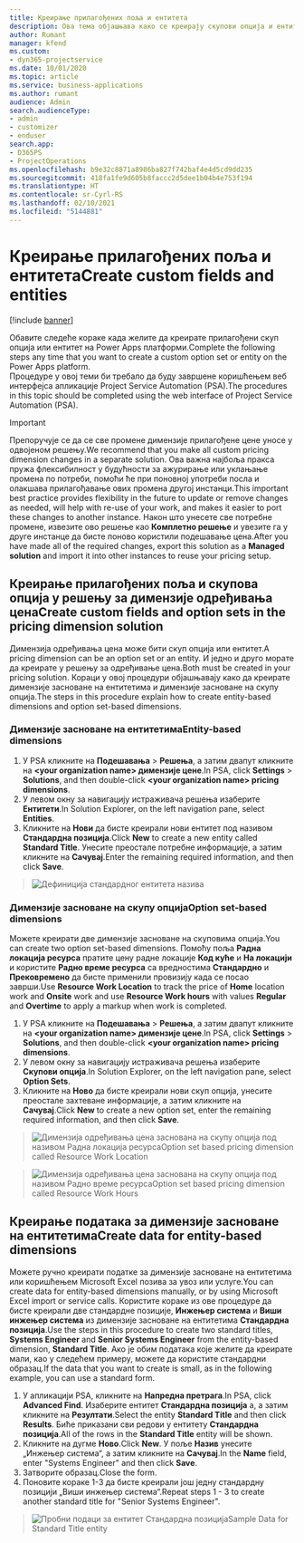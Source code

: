 ```yaml
---
title: Креирање прилагођених поља и ентитета
description: Ова тема објашњава како се креирају скупови опција и ентитети у решењу платформе Power Apps.
author: Rumant
manager: kfend
ms.custom:
- dyn365-projectservice
ms.date: 10/01/2020
ms.topic: article
ms.service: business-applications
ms.author: rumant
audience: Admin
search.audienceType:
- admin
- customizer
- enduser
search.app:
- D365PS
- ProjectOperations
ms.openlocfilehash: b9e32c8871a8986ba827f742baf4e4d5cd9dd235
ms.sourcegitcommit: 418fa1fe9d605b8faccc2d5dee1b04b4e753f194
ms.translationtype: HT
ms.contentlocale: sr-Cyrl-RS
ms.lasthandoff: 02/10/2021
ms.locfileid: "5144881"
---
```

# <a name="create-custom-fields-and-entities"></a><span data-ttu-id="7d081-103">Креирање прилагођених поља и ентитета</span><span class="sxs-lookup"><span data-stu-id="7d081-103">Create custom fields and entities</span></span> 

[!include [banner](../includes/psa-now-project-operations.md)]

<span data-ttu-id="7d081-104">Обавите следеће кораке када желите да креирате прилагођени скуп опција или ентитет на Power Apps платформи.</span><span class="sxs-lookup"><span data-stu-id="7d081-104">Complete the following steps any time that you want to create a custom option set or entity on the Power Apps platform.</span></span>  
<span data-ttu-id="7d081-105">Процедуре у овој теми би требало да буду завршене коришћењем веб интерфејса апликације Project Service Automation (PSA).</span><span class="sxs-lookup"><span data-stu-id="7d081-105">The procedures in this topic should be completed using the web interface of Project Service Automation (PSA).</span></span>

> [!IMPORTANT]
> <span data-ttu-id="7d081-106">Препоручује се да се све промене димензије прилагођене цене уносе у одвојеном решењу.</span><span class="sxs-lookup"><span data-stu-id="7d081-106">We recommend that you make all custom pricing dimension changes in a separate solution.</span></span> <span data-ttu-id="7d081-107">Ова важна најбоља пракса пружа флексибилност у будућности за ажурирање или уклањање промена по потреби, помоћи ће при поновној употреби посла и олакшава прилагођавање ових промена другој инстанци.</span><span class="sxs-lookup"><span data-stu-id="7d081-107">This important best practice provides flexibility in the future to update or remove changes as needed, will help with re-use of your work, and makes it easier to port these changes to another instance.</span></span> <span data-ttu-id="7d081-108">Након што унесете све потребне промене, извезите ово решење као **Комплетно решење** и увезите га у друге инстанце да бисте поново користили подешавање цена.</span><span class="sxs-lookup"><span data-stu-id="7d081-108">After you have made all of the required changes, export this solution as a **Managed solution** and import it into other instances to reuse your pricing setup.</span></span>

  
## <a name="create-custom-fields-and-option-sets-in-the-pricing-dimension-solution"></a><span data-ttu-id="7d081-109">Креирање прилагођених поља и скупова опција у решењу за димензије одређивања цена</span><span class="sxs-lookup"><span data-stu-id="7d081-109">Create custom fields and option sets in the pricing dimension solution</span></span>

<span data-ttu-id="7d081-110">Димензија одређивања цена може бити скуп опција или ентитет.</span><span class="sxs-lookup"><span data-stu-id="7d081-110">A pricing dimension can be an option set or an entity.</span></span> <span data-ttu-id="7d081-111">И једно и друго морате да креирате у решењу за одређивање цена.</span><span class="sxs-lookup"><span data-stu-id="7d081-111">Both must be created in your pricing solution.</span></span> <span data-ttu-id="7d081-112">Кораци у овој процедури објашњавају како да креирате димензије засноване на ентитетима и димензије засноване на скупу опција.</span><span class="sxs-lookup"><span data-stu-id="7d081-112">The steps in this procedure explain how to create entity-based dimensions and option set-based dimensions.</span></span>

### <a name="entity-based-dimensions"></a><span data-ttu-id="7d081-113">Димензије засноване на ентитетима</span><span class="sxs-lookup"><span data-stu-id="7d081-113">Entity-based dimensions</span></span>

1. <span data-ttu-id="7d081-114">У PSA кликните на **Подешавања** > **Решења**, а затим двапут кликните на **\<your organization name> димензије цене**.</span><span class="sxs-lookup"><span data-stu-id="7d081-114">In PSA, click **Settings** > **Solutions**, and then double-click **\<your organization name> pricing dimensions**.</span></span>
2. <span data-ttu-id="7d081-115">У левом окну за навигацију истраживача решења изаберите **Ентитети**.</span><span class="sxs-lookup"><span data-stu-id="7d081-115">In Solution Explorer, on the left navigation pane, select **Entities**.</span></span>
3. <span data-ttu-id="7d081-116">Кликните на **Нови** да бисте креирали нови ентитет под називом **Стандардна позиција**.</span><span class="sxs-lookup"><span data-stu-id="7d081-116">Click **New** to create a new entity called **Standard Title**.</span></span> <span data-ttu-id="7d081-117">Унесите преостале потребне информације, а затим кликните на **Сачувај**.</span><span class="sxs-lookup"><span data-stu-id="7d081-117">Enter the remaining required information, and then click **Save**.</span></span>

> ![Дефиниција стандардног ентитета назива](media/Standard-Title-entity-definition.png)


### <a name="option-set-based-dimensions"></a><span data-ttu-id="7d081-119">Димензије засноване на скупу опција</span><span class="sxs-lookup"><span data-stu-id="7d081-119">Option set-based dimensions</span></span> 
<span data-ttu-id="7d081-120">Можете креирати две димензије засноване на скуповима опција.</span><span class="sxs-lookup"><span data-stu-id="7d081-120">You can create two option set-based dimensions.</span></span> <span data-ttu-id="7d081-121">Помоћу поља **Радна локација ресурса** пратите цену радне локације **Код куће** и **На локацији** и користите **Радно време ресурса** са вредностима **Стандардно** и **Прековремено** да бисте применили провизију када се посао заврши.</span><span class="sxs-lookup"><span data-stu-id="7d081-121">Use **Resource Work Location** to track the price of **Home** location work and **Onsite** work and use **Resource Work hours** with values **Regular** and **Overtime** to apply a markup when work is completed.</span></span>


1. <span data-ttu-id="7d081-122">У PSA кликните на **Подешавања** > **Решења**, а затим двапут кликните на **\<your organization name> димензије цене**.</span><span class="sxs-lookup"><span data-stu-id="7d081-122">In PSA, click **Settings** > **Solutions**, and then double-click  **\<your organization name> pricing dimensions**.</span></span> 
2. <span data-ttu-id="7d081-123">У левом окну за навигацију истраживача решења изаберите **Скупови опција**.</span><span class="sxs-lookup"><span data-stu-id="7d081-123">In Solution Explorer, on the left navigation pane, select  **Option Sets**.</span></span> 
3. <span data-ttu-id="7d081-124">Кликните на **Ново** да бисте креирали нови скуп опција, унесите преостале захтеване информације, а затим кликните на **Сачувај**.</span><span class="sxs-lookup"><span data-stu-id="7d081-124">Click **New** to create a new option set, enter the remaining required information, and then click **Save**.</span></span>

> ![<span data-ttu-id="7d081-125">Димензија одређивања цена заснована на скупу опција под називом Радна локација ресурса</span><span class="sxs-lookup"><span data-stu-id="7d081-125">Option set based pricing dimension called Resource Work Location</span></span> ](media/Option-set-PD-called-Resource-Work-Location.png)

> ![<span data-ttu-id="7d081-126">Димензија одређивања цена заснована на скупу опција под називом Радно време ресурса</span><span class="sxs-lookup"><span data-stu-id="7d081-126">Option set based pricing dimension called Resource Work Hours</span></span> ](media/Option-set-PD-called-Resource-Work-Hours.PNG)


## <a name="create-data-for-entity-based-dimensions"></a><span data-ttu-id="7d081-127">Креирање података за димензије засноване на ентитетима</span><span class="sxs-lookup"><span data-stu-id="7d081-127">Create data for entity-based dimensions</span></span>

<span data-ttu-id="7d081-128">Можете ручно креирати податке за димензије засноване на ентитетима или коришћењем Microsoft Excel позива за увоз или услуге.</span><span class="sxs-lookup"><span data-stu-id="7d081-128">You can create data for entity-based dimensions manually, or by using Microsoft Excel import or service calls.</span></span> <span data-ttu-id="7d081-129">Користите кораке из ове процедуре да бисте креирали две стандардне позиције, **Инжењер система** и **Виши инжењер система** из димензије засноване на ентитетима **Стандардна позиција**.</span><span class="sxs-lookup"><span data-stu-id="7d081-129">Use the steps in this procedure to create two standard titles, **Systems Engineer** and **Senior Systems Engineer** from the entity-based dimension, **Standard Title**.</span></span> <span data-ttu-id="7d081-130">Ако је обим података које желите да креирате мали, као у следећем примеру, можете да користите стандардни образац.</span><span class="sxs-lookup"><span data-stu-id="7d081-130">If the data that you want to create is small, as in the following example, you can use a standard form.</span></span>

1. <span data-ttu-id="7d081-131">У апликацији PSA, кликните на **Напредна претрага**.</span><span class="sxs-lookup"><span data-stu-id="7d081-131">In PSA, click **Advanced Find**.</span></span> <span data-ttu-id="7d081-132">Изаберите ентитет **Стандардна позиција** а, а затим кликните на **Резултати**.</span><span class="sxs-lookup"><span data-stu-id="7d081-132">Select the entity **Standard Title** and then click **Results**.</span></span> <span data-ttu-id="7d081-133">Биће приказани сви редови у ентитету **Стандардна позиција**.</span><span class="sxs-lookup"><span data-stu-id="7d081-133">All of the rows in the **Standard Title** entity will be shown.</span></span>
2. <span data-ttu-id="7d081-134">Кликните на дугме **Ново**.</span><span class="sxs-lookup"><span data-stu-id="7d081-134">Click **New**.</span></span> <span data-ttu-id="7d081-135">У поље **Назив** унесите „Инжењер система“, а затим кликните на **Сачувај**.</span><span class="sxs-lookup"><span data-stu-id="7d081-135">In the **Name** field, enter "Systems Engineer" and then click **Save**.</span></span>
3. <span data-ttu-id="7d081-136">Затворите образац.</span><span class="sxs-lookup"><span data-stu-id="7d081-136">Close the form.</span></span> 
4. <span data-ttu-id="7d081-137">Поновите кораке 1-3 да бисте креирали још једну стандардну позицији „Виши инжењер система“.</span><span class="sxs-lookup"><span data-stu-id="7d081-137">Repeat steps 1 - 3 to create another standard title for "Senior Systems Engineer".</span></span>

> ![<span data-ttu-id="7d081-138">Пробни подаци за ентитет Стандардна позиција</span><span class="sxs-lookup"><span data-stu-id="7d081-138">Sample Data for Standard Title entity</span></span> ](media/ST-data.png)


